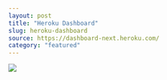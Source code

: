 ```yaml
---
layout: post
title: "Heroku Dashboard"
slug: heroku-dashboard
source: https://dashboard-next.heroku.com/
category: "featured"
---
```


<img src="/screenshots/heroku-dashboard-next.png">

